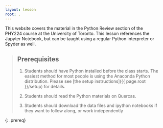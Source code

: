 ```yaml
---
layout: lesson
root: .
---
```


This website covers the material in the Python Review section of the PHY224 course at the University of Toronto.
This lesson references the Jupyter Notebook, but can be taught using a regular Python interpreter or Spyder as well.

> ## Prerequisites
>
> 1.  Students should have Python installed before the class starts. The easiest method for most people is using the Anaconda Python distribution.
>    Please see [the setup instructions]({{ page.root }}/setup)
>    for details.
>     
> 2. Students should read the Python materials on Quercas.
>
> 3. Students should download the data files and ipython notebooks if they want to follow along, or work independently
> 
>

{: .prereq}

